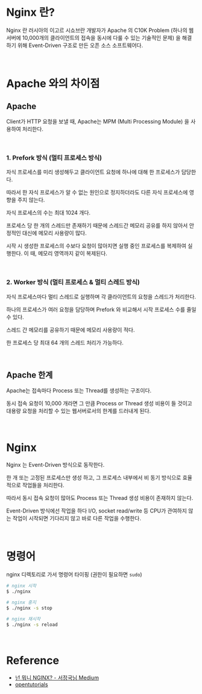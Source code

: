 # Nginx 란?

Nginx 란 러시아의 이고르 시쇼브란 개발자가 Apache 의 C10K Problem (하나의 웹서버에 10,000개의 클라이언트의 접속을 동시에 다룰 수 있는 기술적인 문제) 을 해결하기 위해 Event-Driven 구조로 만든 오픈 소스 소프트웨어다.

<br>

# Apache 와의 차이점

## Apache

Client가 HTTP 요청을 보낼 때, Apache는 MPM (Multi Processing Module) 을 사용하여 처리한다. 

<br>

### 1. Prefork 방식 (멀티 프로세스 방식)

자식 프로세스를 미리 생성해두고 클라이언트 요청에 하나에 대해 한 프로세스가 담당한다.

따라서 한 자식 프로세스가 알 수 없는 원인으로 정지하더라도 다른 자식 프로세스에 영향을 주지 않는다.

자식 프로세스의 수는 최대 1024 개다.

프로세스 당 한 개의 스레드만 존재하기 때문에 스레드간 메모리 공유를 하지 않아서 안정적인 대신에 메모리 사용량이 많다.

시작 시 생성한 프로세스의 수보다 요청이 많아지면 실행 중인 프로세스를 복제하여 실행한다. 이 때, 메모리 영역까지 같이 복제된다.

<br>

### 2. Worker 방식 (멀티 프로세스 & 멀티 스레드 방식)

자식 프로세스마다 멀티 스레드로 실행하며 각 클라이언트의 요청을 스레드가 처리한다.

하나의 프로세스가 여러 요청을 담당하며 Prefork 와 비교해서 시작 프로세스 수를 줄일 수 있다.

스레드 간 메모리를 공유하기 때문에 메모리 사용량이 적다.

한 프로세스 당 최대 64 개의 스레드 처리가 가능하다.

<br>

## Apache 한계

Apache는 접속마다 Process 또는 Thread를 생성하는 구조이다. 

동시 접속 요청이 10,000 개라면 그 만큼 Process or Thread 생성 비용이 들 것이고 대용량 요청을 처리할 수 있는 웹서버로서의 한계를 드러내게 된다.

<br>

# Nginx

Nginx 는 Event-Driven 방식으로 동작한다. 

한 개 또는 고정된 프로세스만 생성 하고, 그 프로세스 내부에서 비 동기 방식으로 효율적으로 작업들을 처리한다.

따라서 동시 접속 요청이 많아도 Process 또는 Thread 생성 비용이 존재하지 않는다.

Event-Driven 방식에선 작업을 하다 I/O, socket read/write 등 CPU가 관여하지 않는 작업이 시작되면 기다리지 않고 바로 다른 작업을 수행한다.

<br>

# 명령어

nginx 디렉토리로 가서 명령어 타이핑 (권한이 필요하면 `sudo`)

```sh
# nginx 시작
$ ./nginx

# nginx 중지
$ ./nginx -s stop

# nginx 재시작
$ ./nginx -s reload
```

<br>

# Reference

- [넌 뭐니 NGINX? - 서정국님 Medium](https://medium.com/sjk5766/%EB%84%8C-%EB%AD%90%EB%8B%88-nginx-9a8cae25e964)
- [opentutorials](https://opentutorials.org/module/384/4526)